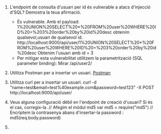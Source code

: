 1. L'endpoint de consulta d'usuari per id és vulnerable a atacs d'injecció d'SQL? Demostra la teua afirmació.
    
    - És vulnerable. Amb el payload: 1%20UNION%20SELECT%20*%20FROM%20user%20WHERE%20ID%20=%203%20order%20by%20id%20desc obtenim qualsevol,usuari de qualsevol id.
    http://localhost:9000/api/user/1%20UNION%20SELECT%20*%20FROM%20user%20WHERE%20ID%20=%203%20order%20by%20id%20desc
    Obtenim l'usuari amb id = 3
    - Per mitigar esta vulnerabilitat utilitzem la parametrització (SQL parameter binding):
    Mirar /api/user2/

2. Utilitza Postman per a insertar un usuari.
    [Postman](../respostes%20exercicis/post-usuari.png)

3. Utilitza curl per a insertar un usuari.
    curl -d "name=test&email=test%40example.com&password=test123" -X POST http://localhost:9000/api/user/

4. Veus alguna configuració dèbil en l'endpoint de creació d'usuari? Si és el cas, corregix-la.
    // Afegim el mòdul md5
    var md5 = require("md5")
    // Encriptem la contrasenya abans d'insertar-la
    password : md5(req.body.password)

5. 